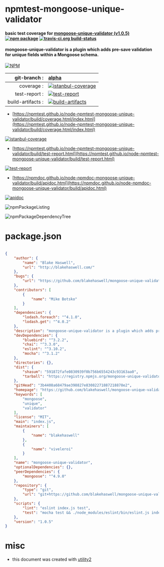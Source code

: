 # npmtest-mongoose-unique-validator

#### basic test coverage for  [mongoose-unique-validator (v1.0.5)](https://github.com/blakehaswell/mongoose-unique-validator#readme)  [![npm package](https://img.shields.io/npm/v/npmtest-mongoose-unique-validator.svg?style=flat-square)](https://www.npmjs.org/package/npmtest-mongoose-unique-validator) [![travis-ci.org build-status](https://api.travis-ci.org/npmtest/node-npmtest-mongoose-unique-validator.svg)](https://travis-ci.org/npmtest/node-npmtest-mongoose-unique-validator)

#### mongoose-unique-validator is a plugin which adds pre-save validation for unique fields within a Mongoose schema.

[![NPM](https://nodei.co/npm/mongoose-unique-validator.png?downloads=true&downloadRank=true&stars=true)](https://www.npmjs.com/package/mongoose-unique-validator)

| git-branch : | [alpha](https://github.com/npmtest/node-npmtest-mongoose-unique-validator/tree/alpha)|
|--:|:--|
| coverage : | [![istanbul-coverage](https://npmtest.github.io/node-npmtest-mongoose-unique-validator/build/coverage.badge.svg)](https://npmtest.github.io/node-npmtest-mongoose-unique-validator/build/coverage.html/index.html)|
| test-report : | [![test-report](https://npmtest.github.io/node-npmtest-mongoose-unique-validator/build/test-report.badge.svg)](https://npmtest.github.io/node-npmtest-mongoose-unique-validator/build/test-report.html)|
| build-artifacts : | [![build-artifacts](https://npmtest.github.io/node-npmtest-mongoose-unique-validator/glyphicons_144_folder_open.png)](https://github.com/npmtest/node-npmtest-mongoose-unique-validator/tree/gh-pages/build)|

- [https://npmtest.github.io/node-npmtest-mongoose-unique-validator/build/coverage.html/index.html](https://npmtest.github.io/node-npmtest-mongoose-unique-validator/build/coverage.html/index.html)

[![istanbul-coverage](https://npmtest.github.io/node-npmtest-mongoose-unique-validator/build/screenCapture.buildCi.browser.%252Ftmp%252Fbuild%252Fcoverage.lib.html.png)](https://npmtest.github.io/node-npmtest-mongoose-unique-validator/build/coverage.html/index.html)

- [https://npmtest.github.io/node-npmtest-mongoose-unique-validator/build/test-report.html](https://npmtest.github.io/node-npmtest-mongoose-unique-validator/build/test-report.html)

[![test-report](https://npmtest.github.io/node-npmtest-mongoose-unique-validator/build/screenCapture.buildCi.browser.%252Ftmp%252Fbuild%252Ftest-report.html.png)](https://npmtest.github.io/node-npmtest-mongoose-unique-validator/build/test-report.html)

- [https://npmdoc.github.io/node-npmdoc-mongoose-unique-validator/build/apidoc.html](https://npmdoc.github.io/node-npmdoc-mongoose-unique-validator/build/apidoc.html)

[![apidoc](https://npmdoc.github.io/node-npmdoc-mongoose-unique-validator/build/screenCapture.buildCi.browser.%252Ftmp%252Fbuild%252Fapidoc.html.png)](https://npmdoc.github.io/node-npmdoc-mongoose-unique-validator/build/apidoc.html)

![npmPackageListing](https://npmtest.github.io/node-npmtest-mongoose-unique-validator/build/screenCapture.npmPackageListing.svg)

![npmPackageDependencyTree](https://npmtest.github.io/node-npmtest-mongoose-unique-validator/build/screenCapture.npmPackageDependencyTree.svg)



# package.json

```json

{
    "author": {
        "name": "Blake Haswell",
        "url": "http://blakehaswell.com/"
    },
    "bugs": {
        "url": "https://github.com/blakehaswell/mongoose-unique-validator/issues"
    },
    "contributors": [
        {
            "name": "Mike Botsko"
        }
    ],
    "dependencies": {
        "lodash.foreach": "^4.1.0",
        "lodash.get": "^4.0.2"
    },
    "description": "mongoose-unique-validator is a plugin which adds pre-save validation for unique fields within a Mongoose schema.",
    "devDependencies": {
        "bluebird": "^3.2.2",
        "chai": "^3.3.0",
        "eslint": "^3.10.2",
        "mocha": "^3.1.2"
    },
    "directories": {},
    "dist": {
        "shasum": "591872fafe0830939f0b756b6554243c93163aa0",
        "tarball": "https://registry.npmjs.org/mongoose-unique-validator/-/mongoose-unique-validator-1.0.5.tgz"
    },
    "gitHead": "3b4408a68479ae398827e83082271887218878e2",
    "homepage": "https://github.com/blakehaswell/mongoose-unique-validator#readme",
    "keywords": [
        "mongoose",
        "unique",
        "validator"
    ],
    "license": "MIT",
    "main": "index.js",
    "maintainers": [
        {
            "name": "blakehaswell"
        },
        {
            "name": "viveleroi"
        }
    ],
    "name": "mongoose-unique-validator",
    "optionalDependencies": {},
    "peerDependencies": {
        "mongoose": "^4.9.0"
    },
    "repository": {
        "type": "git",
        "url": "git+https://github.com/blakehaswell/mongoose-unique-validator.git"
    },
    "scripts": {
        "lint": "eslint index.js test",
        "test": "mocha test && ./node_modules/eslint/bin/eslint.js index.js test"
    },
    "version": "1.0.5"
}
```



# misc
- this document was created with [utility2](https://github.com/kaizhu256/node-utility2)
